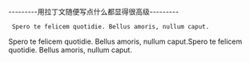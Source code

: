 ---------用拉丁文随便写点什么都显得很高级---------


     Spero te felicem quotidie. Bellus amoris, nullum caput.
Spero te felicem quotidie. Bellus amoris, nullum caput.Spero 
te felicem quotidie. Bellus amoris, nullum caput.	 
